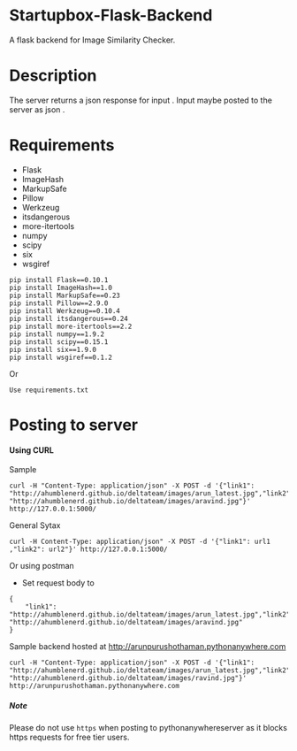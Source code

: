 # Startupbox-Flask-Backend
A flask backend for Image Similarity Checker.

# Description

The  server returns a json response for input . Input maybe posted to the server as json . 

# Requirements

- Flask
- ImageHash
- MarkupSafe
- Pillow
- Werkzeug
- itsdangerous
- more-itertools
- numpy
- scipy
- six
- wsgiref

```
pip install Flask==0.10.1
pip install ImageHash==1.0
pip install MarkupSafe==0.23
pip install Pillow==2.9.0
pip install Werkzeug==0.10.4
pip install itsdangerous==0.24
pip install more-itertools==2.2
pip install numpy==1.9.2
pip install scipy==0.15.1
pip install six==1.9.0
pip install wsgiref==0.1.2
```
Or

```
Use requirements.txt
```

# Posting to server 

#### Using CURL
Sample 
```
curl -H "Content-Type: application/json" -X POST -d '{"link1": "http://ahumblenerd.github.io/deltateam/images/arun_latest.jpg","link2": "http://ahumblenerd.github.io/deltateam/images/aravind.jpg"}' http://127.0.0.1:5000/
```
General Sytax
```
curl -H Content-Type: application/json" -X POST -d '{"link1": url1 ,"link2": url2"}' http://127.0.0.1:5000/
```
Or using postman 
- Set request body to  
```
{
    "link1": "http://ahumblenerd.github.io/deltateam/images/arun_latest.jpg","link2": "http://ahumblenerd.github.io/deltateam/images/aravind.jpg"
}
```

Sample backend hosted at http://arunpurushothaman.pythonanywhere.com


```
curl -H "Content-Type: application/json" -X POST -d '{"link1": "http://ahumblenerd.github.io/deltateam/images/arun_latest.jpg","link2": "http://ahumblenerd.github.io/deltateam/images/ravind.jpg"}' http://arunpurushothaman.pythonanywhere.com
```

##### Note

Please do not use `https` when posting to pythonanywhereserver as it blocks https requests for free tier users.
